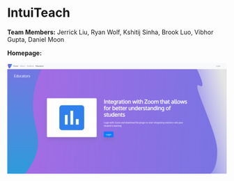 # IntuiTeach


**Team Members:** Jerrick Liu, Ryan Wolf, Kshitij Sinha, Brook Luo, Vibhor Gupta, Daniel Moon

**Homepage:** 

![Homepage1](/readme-images/educators1.png)
